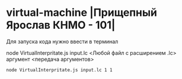# virtual-machine |Прищепный Ярослав КНМО - 101|
Для запуска кода нужно ввести в терминал

node VirtualInterpritate.js input.lc <Любой файл с расширением .lc> аргумент <передача аргументов>
```
node VirtualInterpritate.js input.lc 1 1
```
